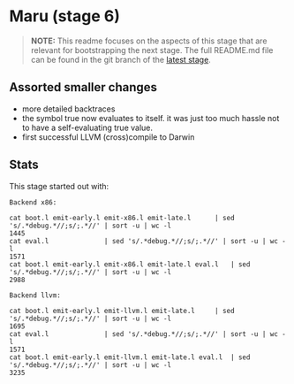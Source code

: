 # Maru (stage 6)

> **NOTE:** This readme focuses on the aspects of this stage that are relevant for bootstrapping the next stage.
> The full README.md file can be found in the git branch of the [latest stage](https://github.com/attila-lendvai/maru/).

## Assorted smaller changes
 - more detailed backtraces
 - the symbol true now evaluates to itself. it was just too much hassle not to have a self-evaluating true value.
 - first successful LLVM (cross)compile to Darwin

## Stats

This stage started out with:
```
Backend x86:

cat boot.l emit-early.l emit-x86.l emit-late.l		| sed 's/.*debug.*//;s/;.*//' | sort -u | wc -l
1445
cat eval.l				| sed 's/.*debug.*//;s/;.*//' | sort -u | wc -l
1571
cat boot.l emit-early.l emit-x86.l emit-late.l eval.l	| sed 's/.*debug.*//;s/;.*//' | sort -u | wc -l
2988

Backend llvm:

cat boot.l emit-early.l emit-llvm.l emit-late.l		| sed 's/.*debug.*//;s/;.*//' | sort -u | wc -l
1695
cat eval.l				| sed 's/.*debug.*//;s/;.*//' | sort -u | wc -l
1571
cat boot.l emit-early.l emit-llvm.l emit-late.l eval.l	| sed 's/.*debug.*//;s/;.*//' | sort -u | wc -l
3235
```
